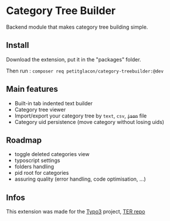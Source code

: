 # Category Tree Builder
Backend module that makes category tree building simple.

## Install
Download the extension, put it in the "packages" folder.

Then run :
`composer req petitglacon/category-treebuilder:@dev`

## Main features
- Built-in tab indented text builder
- Category tree viewer
- Import/export your category tree by `text`, `csv`, ~~`json`~~ file
- Category uid persistence (move category without losing uids)

## Roadmap
- toggle deleted categories view
- typoscript settings
- folders handling 
- pid root for categories
- assuring quality (error handling, code optimisation, ...)

## Infos
This extension was made for the [Typo3](https://typo3.fr/) project, [TER repo](https://extensions.typo3.org/extension/category_treebuilder)
